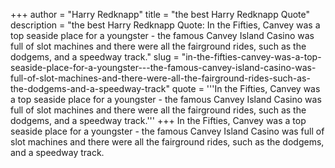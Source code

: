 +++
author = "Harry Redknapp"
title = "the best Harry Redknapp Quote"
description = "the best Harry Redknapp Quote: In the Fifties, Canvey was a top seaside place for a youngster - the famous Canvey Island Casino was full of slot machines and there were all the fairground rides, such as the dodgems, and a speedway track."
slug = "in-the-fifties-canvey-was-a-top-seaside-place-for-a-youngster---the-famous-canvey-island-casino-was-full-of-slot-machines-and-there-were-all-the-fairground-rides-such-as-the-dodgems-and-a-speedway-track"
quote = '''In the Fifties, Canvey was a top seaside place for a youngster - the famous Canvey Island Casino was full of slot machines and there were all the fairground rides, such as the dodgems, and a speedway track.'''
+++
In the Fifties, Canvey was a top seaside place for a youngster - the famous Canvey Island Casino was full of slot machines and there were all the fairground rides, such as the dodgems, and a speedway track.
